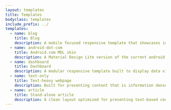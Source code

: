 ```yaml
---
layout: templates
title: Templates
bodyclass: templates
include_prefix: ../
templates:
  - name: blog
    title: Blog
    description: A mobile focused responsive template that showcases image or text based blog entries, a subscription CTA, search & share links, and an expanded article page with comments, counters and bookmarking capabilities built-in.
  - name: android-dot-com
    title: Android.com MDL skin
    description: A Material Design Lite version of the current android.com site, using the same content with a horizontal navigation, feature carousel and long form scrolling sub pages.
  - name: dashboard
    title: Dashboard
    description: A modular responsive template built to display data visualizations and information with a clear vertical nav, user profile, search and dedicated space for updates and filters.
  - name: text-only
    title: Text-heavy webpage
    description: Built for presenting content that is information dense, easily updatable, and optimized for legibility, this template has a sticky horizontal top nav, feature callouts, cards and a site map footer with a deep-linked table of contents.
  - name: article
    title: Stand-alone article
    description: A clean layout optimized for presenting text-based content with a breadcrumb nav, search, clear headers and a footer that utilizes a card-like structure to showcase the content.
---
```

